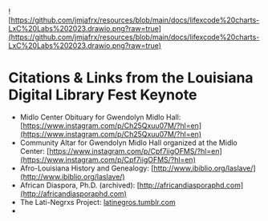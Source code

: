 ![https://github.com/jmjafrx/resources/blob/main/docs/lifexcode%20charts-LxC%20Labs%202023.drawio.png?raw=true](https://github.com/jmjafrx/resources/blob/main/docs/lifexcode%20charts-LxC%20Labs%202023.drawio.png?raw=true)

# Citations & Links from the Louisiana Digital Library Fest Keynote

* Midlo Center Obituary for Gwendolyn Midlo Hall: [https://www.instagram.com/p/Ch25Qxuu07M/?hl=en](https://www.instagram.com/p/Ch25Qxuu07M/?hl=en)
* Community Altar for Gwendolyn Midlo Hall organized at the Midlo Center: [https://www.instagram.com/p/Cpf7iigOFMS/?hl=en](https://www.instagram.com/p/Cpf7iigOFMS/?hl=en)
* Afro-Louisiana History and Genealogy: [http://www.ibiblio.org/laslave/](http://www.ibiblio.org/laslave/)
* African Diaspora, Ph.D. (archived): [http://africandiasporaphd.com](http://africandiasporaphd.com)
* The Lati-Negrxs Project: [latinegros.tumblr.com](latinegros.tumblr.com)
* 
